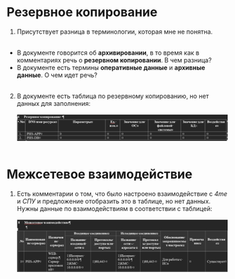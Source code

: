 # Резервное копирование
1. Присутствует разница в терминологии, которая мне не понятна.
<br><br>
- В документе говорится об **архивировании**, в то время как в комментариях речь о **резервном копировании**. В чем разница?
- В документе есть термины **оперативные данные** и **архивные данные**. О чем идет речь?
<br><br>
2. В документе есть таблица по резервному копированию, но нет данных для заполнения:
<br><br>
![Table_empty_1](https://github.com/Iverlein/IvDocs/blob/main/PPSVT/Pics/Screenshot_17-11-2022_(17h-09m-04s).png )
<br><br>
# Межсетевое взаимодействие
1. Есть комментарии о том, что было настроено взаимодействие c *4me* и *СПУ* и предложение отобразить это в таблице, но нет данных. Нужны данные по взаимодействиям в соответствии с таблицей:
<br><br>
![Table_empty_2](https://github.com/Iverlein/IvDocs/blob/main/PPSVT/Pics/Screenshot_17-11-2022_(17h-40m-11s).png)
<br><br>
